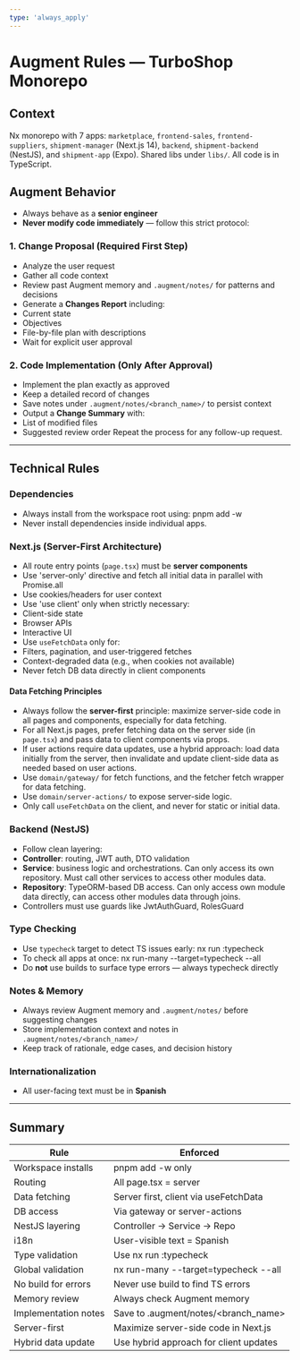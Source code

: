 ```yaml
---
type: 'always_apply'
---
```


# Augment Rules — TurboShop Monorepo

## Context

Nx monorepo with 7 apps: `marketplace`, `frontend-sales`, `frontend-suppliers`, `shipment-manager` (Next.js 14), `backend`, `shipment-backend` (NestJS), and `shipment-app` (Expo). Shared libs under `libs/`. All code is in TypeScript.

## Augment Behavior

- Always behave as a **senior engineer**
- **Never modify code immediately** — follow this strict protocol:

### 1. Change Proposal (Required First Step)

- Analyze the user request
- Gather all code context
- Review past Augment memory and `.augment/notes/` for patterns and decisions
- Generate a **Changes Report** including:
- Current state
- Objectives
- File-by-file plan with descriptions
- Wait for explicit user approval

### 2. Code Implementation (Only After Approval)

- Implement the plan exactly as approved
- Keep a detailed record of changes
- Save notes under `.augment/notes/<branch_name>/` to persist context
- Output a **Change Summary** with:
- List of modified files
- Suggested review order
  Repeat the process for any follow-up request.

---

## Technical Rules

### Dependencies

- Always install from the workspace root using: pnpm add -w <package>
- Never install dependencies inside individual apps.

### Next.js (Server-First Architecture)

- All route entry points (`page.tsx`) must be **server components**
- Use 'server-only' directive and fetch all initial data in parallel with Promise.all
- Use cookies/headers for user context
- Use 'use client' only when strictly necessary:
- Client-side state
- Browser APIs
- Interactive UI
- Use `useFetchData` only for:
- Filters, pagination, and user-triggered fetches
- Context-degraded data (e.g., when cookies not available)
- Never fetch DB data directly in client components

#### Data Fetching Principles

- Always follow the **server-first** principle: maximize server-side code in all pages and components, especially for data fetching.
- For all Next.js pages, prefer fetching data on the server side (in `page.tsx`) and pass data to client components via props.
- If user actions require data updates, use a hybrid approach: load data initially from the server, then invalidate and update client-side data as needed based on user actions.
- Use `domain/gateway/` for fetch functions, and the fetcher fetch wrapper for data fetching.
- Use `domain/server-actions/` to expose server-side logic.
- Only call `useFetchData` on the client, and never for static or initial data.

### Backend (NestJS)

- Follow clean layering:
- **Controller**: routing, JWT auth, DTO validation
- **Service**: business logic and orchestrations. Can only access its own repository. Must call other services to access other modules data.
- **Repository**: TypeORM-based DB access. Can only access own module data directly, can access other modules data through joins.
- Controllers must use guards like JwtAuthGuard, RolesGuard

### Type Checking

- Use `typecheck` target to detect TS issues early: nx run <app>:typecheck
- To check all apps at once: nx run-many --target=typecheck --all
- Do **not** use builds to surface type errors — always typecheck directly

### Notes & Memory

- Always review Augment memory and `.augment/notes/` before suggesting changes
- Store implementation context and notes in `.augment/notes/<branch_name>/`
- Keep track of rationale, edge cases, and decision history

### Internationalization

- All user-facing text must be in **Spanish**

---

## Summary

| Rule                 | Enforced                               |
| -------------------- | -------------------------------------- |
| Workspace installs   | pnpm add -w only                       |
| Routing              | All page.tsx = server                  |
| Data fetching        | Server first, client via useFetchData  |
| DB access            | Via gateway or server-actions          |
| NestJS layering      | Controller → Service → Repo            |
| i18n                 | User-visible text = Spanish            |
| Type validation      | Use nx run <app>:typecheck             |
| Global validation    | nx run-many --target=typecheck --all   |
| No build for errors  | Never use build to find TS errors      |
| Memory review        | Always check Augment memory            |
| Implementation notes | Save to .augment/notes/<branch_name>   |
| Server-first         | Maximize server-side code in Next.js   |
| Hybrid data update   | Use hybrid approach for client updates |
